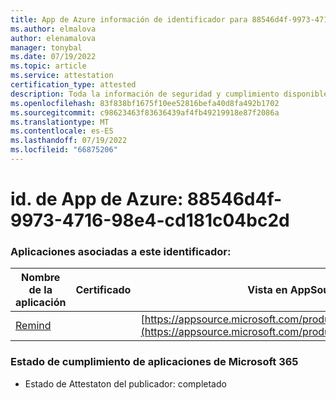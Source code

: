 ```yaml
---
title: App de Azure información de identificador para 88546d4f-9973-4716-98e4-cd181c04bc2d
ms.author: elmalova
author: elenamalova
manager: tonybal
ms.date: 07/19/2022
ms.topic: article
ms.service: attestation
certification_type: attested
description: Toda la información de seguridad y cumplimiento disponible para 88546d4f-9973-4716-98e4-cd181c04bc2d.
ms.openlocfilehash: 83f838bf1675f10ee52816befa40d8fa492b1702
ms.sourcegitcommit: c98623463f83636439af4fb49219918e87f2086a
ms.translationtype: MT
ms.contentlocale: es-ES
ms.lasthandoff: 07/19/2022
ms.locfileid: "66875206"
---
```

# <a name="azure-app-id-88546d4f-9973-4716-98e4-cd181c04bc2d"></a>id. de App de Azure: 88546d4f-9973-4716-98e4-cd181c04bc2d


### <a name="apps-associated-with-this-id"></a>Aplicaciones asociadas a este identificador:
| **Nombre de la aplicación** | **Certificado** | **Vista en AppSource** |
|--------------|---------------|-----------------------|
| [Remind](../forward/WA200001444.md) |  | [https://appsource.microsoft.com/product/office/WA200001444](https://appsource.microsoft.com/product/office/WA200001444) |

### <a name="microsoft-365-app-compliance-status"></a>Estado de cumplimiento de aplicaciones de Microsoft 365
- Estado de Attestaton del publicador: completado
